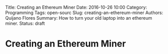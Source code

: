 Title: Creating an Ethereum Miner
Date: 2016-10-26 10:00
Category: Programming
Tags: open-sourc
Slug: creating-an-ethereum-miner
Authors: Quijano Flores
Summary: How to turn your old laptop into an ethereum miner.
Status: draft

# Creating an Ethereum Miner

